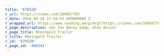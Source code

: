 ```yaml
---
title: '670320'
r_url: https://vimeo.com/169667709
r_date: 2016-09-28 17:54:43.899000000 Z
r_wrapped_url: https://www.reading.am/p/4rgf/https://vimeo.com/169667709
r_page_description: von Jan Bonny &amp; Alex Wissel
r_page_title: Rheingold Trailer
r_title: Rheingold Trailer
r_id: '670320'
r_page_id: '490341'
---
```


